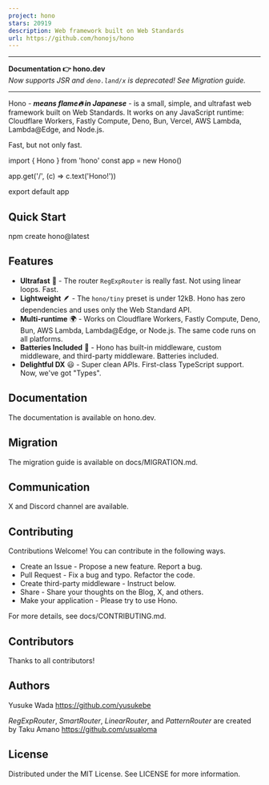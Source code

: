```yaml
---
project: hono
stars: 20919
description: Web framework built on Web Standards
url: https://github.com/honojs/hono
---
```


* * *

**Documentation 👉 hono.dev**  
_Now supports JSR and `deno.land/x` is deprecated! See Migration guide._

* * *

Hono - _**means flame🔥 in Japanese**_ - is a small, simple, and ultrafast web framework built on Web Standards. It works on any JavaScript runtime: Cloudflare Workers, Fastly Compute, Deno, Bun, Vercel, AWS Lambda, Lambda@Edge, and Node.js.

Fast, but not only fast.

import { Hono } from 'hono'
const app \= new Hono()

app.get('/', (c) \=> c.text('Hono!'))

export default app

Quick Start
-----------

npm create hono@latest

Features
--------

-   **Ultrafast** 🚀 - The router `RegExpRouter` is really fast. Not using linear loops. Fast.
-   **Lightweight** 🪶 - The `hono/tiny` preset is under 12kB. Hono has zero dependencies and uses only the Web Standard API.
-   **Multi-runtime** 🌍 - Works on Cloudflare Workers, Fastly Compute, Deno, Bun, AWS Lambda, Lambda@Edge, or Node.js. The same code runs on all platforms.
-   **Batteries Included** 🔋 - Hono has built-in middleware, custom middleware, and third-party middleware. Batteries included.
-   **Delightful DX** 😃 - Super clean APIs. First-class TypeScript support. Now, we've got "Types".

Documentation
-------------

The documentation is available on hono.dev.

Migration
---------

The migration guide is available on docs/MIGRATION.md.

Communication
-------------

X and Discord channel are available.

Contributing
------------

Contributions Welcome! You can contribute in the following ways.

-   Create an Issue - Propose a new feature. Report a bug.
-   Pull Request - Fix a bug and typo. Refactor the code.
-   Create third-party middleware - Instruct below.
-   Share - Share your thoughts on the Blog, X, and others.
-   Make your application - Please try to use Hono.

For more details, see docs/CONTRIBUTING.md.

Contributors
------------

Thanks to all contributors!

Authors
-------

Yusuke Wada https://github.com/yusukebe

_RegExpRouter_, _SmartRouter_, _LinearRouter_, and _PatternRouter_ are created by Taku Amano https://github.com/usualoma

License
-------

Distributed under the MIT License. See LICENSE for more information.
